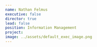 ```yaml
---
name: Nathan Felmus
executive: false
director: true
lead: false
position: Information Management
project:  
image: ../assets/default_exec_image.png
---
```

